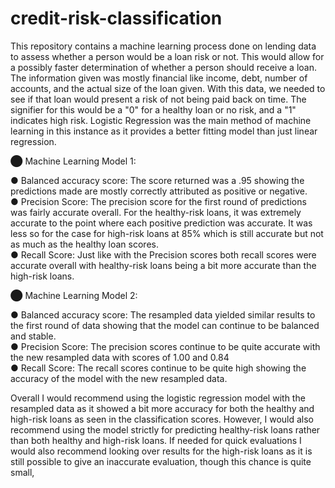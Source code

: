 # credit-risk-classification

This repository contains a machine learning process done on lending data to assess whether a person would be a loan risk or not. This would allow for a possibly faster determination of whether a person should receive a loan.  The information given was mostly financial like income, debt, number of accounts, and the actual size of the loan given. With this data, we needed to see if that loan would present a risk of not being paid back on time. The signifier for this would be a "0" for a healthy loan or no risk, and a "1" indicates high risk. Logistic Regression was the main method of machine learning in this instance as it provides a better fitting model than just linear regression. 

⬤ Machine Learning Model 1:

● Balanced accuracy score: The score returned was a .95 showing the predictions made are mostly correctly attributed as positive or negative.    
● Precision Score:  The precision score for the first round of predictions was fairly accurate overall. For the healthy-risk loans, it was extremely accurate to the point where each positive prediction was accurate. It was less so for the case for high-risk loans at 85% which is still accurate but not as much as the healthy loan scores.  
● Recall Score: Just like with the Precision scores both recall scores were accurate overall with healthy-risk loans being a bit more accurate than the high-risk loans.

⬤ Machine Learning Model 2:

● Balanced accuracy score: The resampled data yielded similar results to the first round of data showing that the model can continue to be balanced and stable.     
● Precision Score: The precision scores continue to be quite accurate with the new resampled data with scores of 1.00 and 0.84    
● Recall Score: The recall scores continue to be quite high showing the accuracy of the model with the new resampled data.


Overall I would recommend using the logistic regression model with the resampled data as it showed a bit more accuracy for both the healthy and high-risk loans as seen 
in the classification scores. However, I would also recommend using the model strictly for predicting healthy-risk loans rather than both healthy and high-risk loans.
If needed for quick evaluations I would also recommend looking over results for the high-risk loans as it is still possible to give an inaccurate evaluation, though this chance is quite small,
